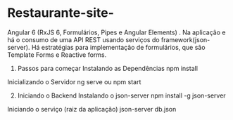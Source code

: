 # Restaurante-site-
Angular 6 (RxJS 6, Formulários, Pipes e Angular Elements) . Na aplicação e há o consumo de uma API REST usando serviços do framework(json-server). Há estratégias para implementação de formulários, que são Template Forms e Reactive forms.

1. Passos para começar
Instalando as Dependências
npm install

Inicializando o Servidor
ng serve ou npm start

2. Iniciando o Backend
Instalando o json-server
npm install -g json-server

Iniciando o serviço (raiz da aplicação)
json-server db.json
